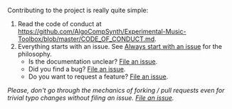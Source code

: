 Contributing to the project is really quite simple:

1. Read the code of conduct at <https://github.com/AlgoCompSynth/Experimental-Music-Toolbox/blob/master/CODE_OF_CONDUCT.md>.
2. Everything starts with an issue. See [Always start with an issue](https://about.gitlab.com/2016/03/03/start-with-an-issue/) for the philosophy.
    * Is the documentation unclear? [File an issue](https://github.com/AlgoCompSynth/Experimental-Music-Toolbox/issues/new).
    * Did you find a bug? [File an issue](https://github.com/AlgoCompSynth/Experimental-Music-Toolbox/issues/new).
    * Do you want to request a feature? [File an issue](https://github.com/AlgoCompSynth/Experimental-Music-Toolbox/issues/new).

*Please, don't go through the mechanics of forking / pull requests even for trivial typo changes without filing an issue. [File an issue](https://github.com/AlgoCompSynth/Experimental-Music-Toolbox/issues/new).*
